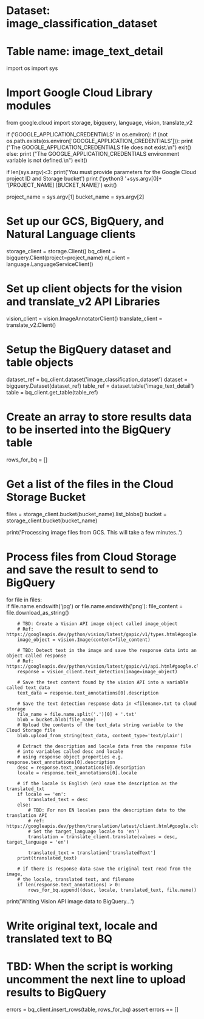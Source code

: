 # Dataset: image_classification_dataset
# Table name: image_text_detail
import os
import sys

# Import Google Cloud Library modules
from google.cloud import storage, bigquery, language, vision, translate_v2

if ('GOOGLE_APPLICATION_CREDENTIALS' in os.environ):
    if (not os.path.exists(os.environ['GOOGLE_APPLICATION_CREDENTIALS'])):
        print ("The GOOGLE_APPLICATION_CREDENTIALS file does not exist.\n")
        exit()
else:
    print ("The GOOGLE_APPLICATION_CREDENTIALS environment variable is not defined.\n")
    exit()

if len(sys.argv)<3:
    print('You must provide parameters for the Google Cloud project ID and Storage bucket')
    print ('python3 '+sys.argv[0]+ '[PROJECT_NAME] [BUCKET_NAME]')
    exit()

project_name = sys.argv[1]
bucket_name = sys.argv[2]

# Set up our GCS, BigQuery, and Natural Language clients
storage_client = storage.Client()
bq_client = bigquery.Client(project=project_name)
nl_client = language.LanguageServiceClient()

# Set up client objects for the vision and translate_v2 API Libraries
vision_client = vision.ImageAnnotatorClient()
translate_client = translate_v2.Client()

# Setup the BigQuery dataset and table objects
dataset_ref = bq_client.dataset('image_classification_dataset')
dataset = bigquery.Dataset(dataset_ref)
table_ref = dataset.table('image_text_detail')
table = bq_client.get_table(table_ref)

# Create an array to store results data to be inserted into the BigQuery table
rows_for_bq = []

# Get a list of the files in the Cloud Storage Bucket
files = storage_client.bucket(bucket_name).list_blobs()
bucket = storage_client.bucket(bucket_name)

print('Processing image files from GCS. This will take a few minutes..')

# Process files from Cloud Storage and save the result to send to BigQuery
for file in files:    
    if file.name.endswith('jpg') or  file.name.endswith('png'):
        file_content = file.download_as_string()
        
        # TBD: Create a Vision API image object called image_object 
        # Ref: https://googleapis.dev/python/vision/latest/gapic/v1/types.html#google.cloud.vision_v1.types.Image
        image_object = vision.Image(content=file_content)

        # TBD: Detect text in the image and save the response data into an object called response
        # Ref: https://googleapis.dev/python/vision/latest/gapic/v1/api.html#google.cloud.vision_v1.ImageAnnotatorClient.document_text_detection
        response = vision_client.text_detection(image=image_object)
    
        # Save the text content found by the vision API into a variable called text_data
        text_data = response.text_annotations[0].description

        # Save the text detection response data in <filename>.txt to cloud storage
        file_name = file.name.split('.')[0] + '.txt'
        blob = bucket.blob(file_name)
        # Upload the contents of the text_data string variable to the Cloud Storage file 
        blob.upload_from_string(text_data, content_type='text/plain')

        # Extract the description and locale data from the response file
        # into variables called desc and locale
        # using response object properties e.g. response.text_annotations[0].description
        desc = response.text_annotations[0].description
        locale = response.text_annotations[0].locale
        
        # if the locale is English (en) save the description as the translated_txt
        if locale == 'en':
            translated_text = desc
        else:
            # TBD: For non EN locales pass the description data to the translation API
            # ref: https://googleapis.dev/python/translation/latest/client.html#google.cloud.translate_v2.client.Client.translate
            # Set the target_language locale to 'en')
            translation = translate_client.translate(values = desc, target_language = 'en')

            translated_text = translation['translatedText']
        print(translated_text)
        
        # if there is response data save the original text read from the image, 
        # the locale, translated text, and filename
        if len(response.text_annotations) > 0:
            rows_for_bq.append((desc, locale, translated_text, file.name))

print('Writing Vision API image data to BigQuery...')
# Write original text, locale and translated text to BQ
# TBD: When the script is working uncomment the next line to upload results to BigQuery
errors = bq_client.insert_rows(table, rows_for_bq)
assert errors == []